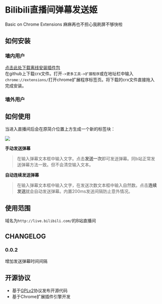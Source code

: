 # Bilibili直播间弹幕发送姬 #

Basic on Chrome Extensions
麻麻再也不担心我刷屏不够快啦

## 如何安装 ##

### 墙内用户 ###
[点击此处下载离线安装插件包](https://github.com/moonrailgun/BilibiliLiveSend/releases/download/0.0.2/BilibiliLiveSend.crx)  
在github上下载crx文件。打开`->更多工具->扩展程序`或在地址栏中输入`chrome://extensions/`打开chrome扩展程序标签页。将下载的crx文件直接拖入完成安装。

### 墙外用户 ###

## 如何使用 ##
当进入直播间后会在原简介位置上方生成一个新的标签块：

![](./doc/01.jpg)

**手动发送弹幕**
> 在输入弹幕文本框中输入文字。点击**发送一次**即可发送弹幕。同b站正常发送弹幕方法一致。但不会清空输入文本。

**自动连续发送弹幕**
> 在输入弹幕文本框中输入文字，在发送次数文本框中输入自然数。点击**连续发送**就会自动发送弹幕。内置200ms发送间隔防止意外情况。

## 使用范围 ##
域名为`http://live.bilibili.com/`的B站直播间

## CHANGELOG ##
### 0.0.2
增加发送弹幕时间间隔

## 开源协议 ##
- 基于[GPLv2](./LICENSE)协议发布开源代码
- 基于Chrome扩展插件引擎开发
